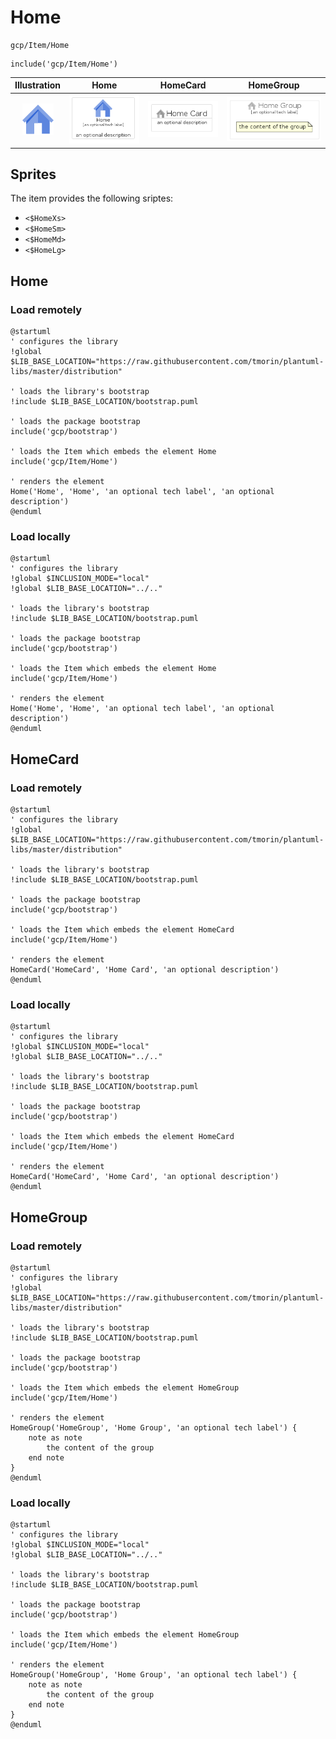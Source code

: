 # Home


```text
gcp/Item/Home
```

```text
include('gcp/Item/Home')
```



| Illustration | Home | HomeCard | HomeGroup |
| :---: | :---: | :---: | :---: |
| ![illustration for Illustration](../../gcp/Item/Home.png) | ![illustration for Home](../../gcp/Item/Home.Local.png) | ![illustration for HomeCard](../../gcp/Item/HomeCard.Local.png) | ![illustration for HomeGroup](../../gcp/Item/HomeGroup.Local.png) |



## Sprites
The item provides the following sriptes:

- `<$HomeXs>`
- `<$HomeSm>`
- `<$HomeMd>`
- `<$HomeLg>`





## Home

### Load remotely
```plantuml
@startuml
' configures the library
!global $LIB_BASE_LOCATION="https://raw.githubusercontent.com/tmorin/plantuml-libs/master/distribution"

' loads the library's bootstrap
!include $LIB_BASE_LOCATION/bootstrap.puml

' loads the package bootstrap
include('gcp/bootstrap')

' loads the Item which embeds the element Home
include('gcp/Item/Home')

' renders the element
Home('Home', 'Home', 'an optional tech label', 'an optional description')
@enduml
```

### Load locally
```plantuml
@startuml
' configures the library
!global $INCLUSION_MODE="local"
!global $LIB_BASE_LOCATION="../.."

' loads the library's bootstrap
!include $LIB_BASE_LOCATION/bootstrap.puml

' loads the package bootstrap
include('gcp/bootstrap')

' loads the Item which embeds the element Home
include('gcp/Item/Home')

' renders the element
Home('Home', 'Home', 'an optional tech label', 'an optional description')
@enduml
```

## HomeCard

### Load remotely
```plantuml
@startuml
' configures the library
!global $LIB_BASE_LOCATION="https://raw.githubusercontent.com/tmorin/plantuml-libs/master/distribution"

' loads the library's bootstrap
!include $LIB_BASE_LOCATION/bootstrap.puml

' loads the package bootstrap
include('gcp/bootstrap')

' loads the Item which embeds the element HomeCard
include('gcp/Item/Home')

' renders the element
HomeCard('HomeCard', 'Home Card', 'an optional description')
@enduml
```

### Load locally
```plantuml
@startuml
' configures the library
!global $INCLUSION_MODE="local"
!global $LIB_BASE_LOCATION="../.."

' loads the library's bootstrap
!include $LIB_BASE_LOCATION/bootstrap.puml

' loads the package bootstrap
include('gcp/bootstrap')

' loads the Item which embeds the element HomeCard
include('gcp/Item/Home')

' renders the element
HomeCard('HomeCard', 'Home Card', 'an optional description')
@enduml
```

## HomeGroup

### Load remotely
```plantuml
@startuml
' configures the library
!global $LIB_BASE_LOCATION="https://raw.githubusercontent.com/tmorin/plantuml-libs/master/distribution"

' loads the library's bootstrap
!include $LIB_BASE_LOCATION/bootstrap.puml

' loads the package bootstrap
include('gcp/bootstrap')

' loads the Item which embeds the element HomeGroup
include('gcp/Item/Home')

' renders the element
HomeGroup('HomeGroup', 'Home Group', 'an optional tech label') {
    note as note
        the content of the group
    end note
}
@enduml
```

### Load locally
```plantuml
@startuml
' configures the library
!global $INCLUSION_MODE="local"
!global $LIB_BASE_LOCATION="../.."

' loads the library's bootstrap
!include $LIB_BASE_LOCATION/bootstrap.puml

' loads the package bootstrap
include('gcp/bootstrap')

' loads the Item which embeds the element HomeGroup
include('gcp/Item/Home')

' renders the element
HomeGroup('HomeGroup', 'Home Group', 'an optional tech label') {
    note as note
        the content of the group
    end note
}
@enduml
```

